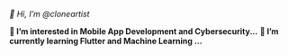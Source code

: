 
_👋 Hi, I’m @cloneartist_

**👀 I’m interested in Mobile App Development and Cybersecurity...**
__🌱 I’m currently learning Flutter and Machine Learning ...__

